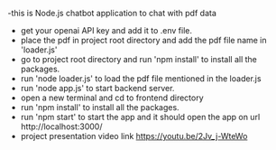 -this is Node.js chatbot application to chat with pdf data

- get your openai API key and add it to .env file.
- place the pdf in project root directory and add the pdf file name in 'loader.js'
- go to project root directory and run 'npm install' to install all the packages.
- run 'node loader.js' to load the pdf file mentioned in the loader.js
- run 'node app.js' to start backend server.
- open a new terminal and cd to frontend directory
- run 'npm install' to install all the packages.
- run 'npm start' to start the app and it should open the app on url http://localhost:3000/
- project presentation video link https://youtu.be/2Jv_j-WteWo

